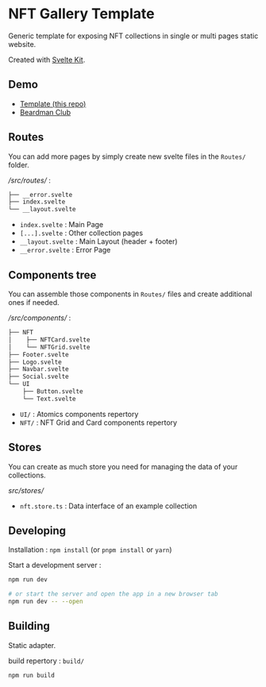 # NFT Gallery Template

Generic template for exposing NFT collections in single or multi pages static website.

Created with [Svelte Kit](https://kit.svelte.dev).

## Demo

- [Template (this repo)](https://nft-gallery-template.netlify.app)
- [Beardman Club](https://beardman-club.netlify.app)

## Routes

You can add more pages by simply create new svelte files in the `Routes/` folder.

*/src/routes/* :

```bash
├── __error.svelte
├── index.svelte
└── __layout.svelte
```

- `index.svelte` : Main Page
- `[...].svelte` : Other collection pages
- `__layout.svelte` : Main Layout (header + footer)
- `__error.svelte` : Error Page

## Components tree

You can assemble those components in `Routes/` files and create additional ones if needed.

*/src/components/* :

```bash
├── NFT
│    ├── NFTCard.svelte
│    └── NFTGrid.svelte
├── Footer.svelte
├── Logo.svelte
├── Navbar.svelte
├── Social.svelte
└── UI
    ├── Button.svelte
    └── Text.svelte
```

- `UI/` : Atomics components repertory
- `NFT/` : NFT Grid and Card components repertory

## Stores

You can create as much store you need for managing the data of your collections.

*src/stores/*

- `nft.store.ts` : Data interface of an example collection

## Developing

Installation : `npm install` (or `pnpm install` or `yarn`)

Start a development server :

```bash
npm run dev

# or start the server and open the app in a new browser tab
npm run dev -- --open
```

## Building

Static adapter.

build repertory : `build/`

```bash
npm run build
```
